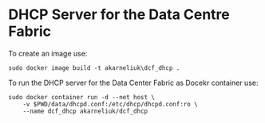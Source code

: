 # DHCP Server for the Data Centre Fabric

To create an image use:
```
sudo docker image build -t akarneliuk\dcf_dhcp .
```

To run the DHCP server for the Data Center Fabric as Docekr container use:
```
sudo docker container run -d --net host \
    -v $PWD/data/dhcpd.conf:/etc/dhcp/dhcpd.conf:ro \
    --name dcf_dhcp akarneliuk/dcf_dhcp
```
